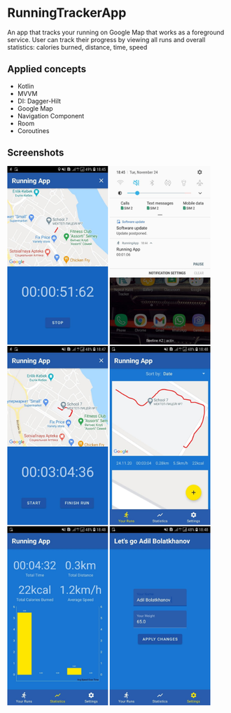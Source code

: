 # RunningTrackerApp
An app that tracks your running on Google Map that works as a foreground service. User can
track their progress by viewing all runs and overall statistics: calories burned, distance, time, speed

## Applied concepts
* Kotlin
* MVVM
* DI: Dagger-Hilt
* Google Map
* Navigation Component
* Room
* Coroutines

## Screenshots
 
<img src="screen/start.jpg" width="230"/> <img src="screen/fore.jpg" width="230"/> <img src="screen/pause.jpg" width="230"/>
<img src="screen/allRun.jpg" width="230"/> <img src="screen/stat.jpg" width="230"/> <img src="screen/setting.jpg" width="230"/>
